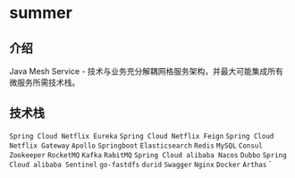# summer

## 介绍
Java Mesh Service - 技术与业务充分解耦网格服务架构，并最大可能集成所有微服务所需技术栈。

## 技术栈
`Spring Cloud Netflix Eureka` `Spring Cloud Netflix Feign` `Spring Cloud Netflix Gateway` `Apollo` `Springboot` `Elasticsearch` `Redis` `MySQL` `Consul` `Zookeeper` `RocketMQ` `Kafka` `RabitMQ` `Spring Cloud alibaba Nacos` `Dubbo` `Spring Cloud alibaba Sentinel` `go-fastdfs` `durid` `Swagger` `Nginx` `Docker` `Arthas` `
